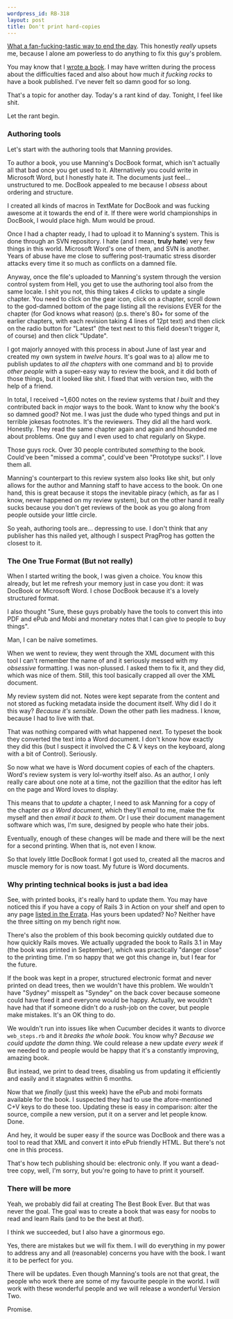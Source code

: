 ```yaml
---
wordpress_id: RB-318
layout: post
title: Don't print hard-copies
---
```


<a href="http://www.manning-sandbox.com/thread.jspa?threadID=47354&tstart=0">What a fan-fucking-tastic way to end the day</a>. This honestly *really* upsets me, because I alone am powerless to do anything to fix this guy's problem.

You may know that I <a href='http://manning.com/katz'>wrote a book</a>. I may have written during the process
about the difficulties faced and also about how much *it fucking rocks* to have a book published. I've never felt
so damn good for so long.

That's a topic for another day. Today's a rant kind of day. Tonight, I feel like shit.

Let the rant begin.

### Authoring tools

Let's start with the authoring tools that Manning provides.

To author a book, you use Manning's DocBook format, which isn't actually all that bad once you get used to it. Alternatively you could write in Microsoft Word, but I honestly hate it. The documents just feel... unstructured to me. DocBook appealed to me because I *obsess* about ordering and structure.

I created all kinds of macros in TextMate for DocBook and was fucking awesome at it towards the end of it. If there were world championships in DocBook, I would place high. Mum would be proud.

Once I had a chapter ready, I had to upload it to Manning's system. This is done through an SVN repository. I
hate (and I mean, **truly hate**) very few things in this world. Microsoft Word's one of them, and SVN is another. Years of abuse have me close to suffering post-traumatic stress disorder attacks every time it so much as conflicts on a damned file.

Anyway, once the file's uploaded to Manning's system through the version control system from Hell, you get to use
the authoring tool also from the same locale. I shit you not, this thing takes *4* clicks to update a single
chapter. You need to click on the gear icon, click on a chapter, scroll down to the god-damned bottom of the page
listing all the revisions EVER for the chapter (for God knows what reason) (p.s. there's 80+ for some of the
earlier chapters, with each revision taking 4 lines of 12pt text) and then click on the radio button for
"Latest" (the text next to this field doesn't trigger it, of course) and then click "Update".

I got majorly annoyed with this process in about June of last year and created my own system in *twelve hours*. It's goal was to a) allow me to publish updates to *all the chapters* with one command and b) to provide *other people* with a super-easy way to review the book, and it did both of those things, but it looked like shit. I fixed that with version
two, with the help of a friend.

In total, I received ~1,600 notes on the review systems that *I built* and they contributed back in *major* ways to the
book. Want to know why the book's so damned good? Not me. I was just the dude who typed things and put in terrible jokesas footnotes. It's the reviewers. They did all the hard work. Honestly. They read the same chapter again and again and hhounded me about problems. One guy and I even used to chat regularly on Skype.

Those guys rock. Over 30 people contributed *something* to the book. Could've been "missed a comma", could've been "Prototype sucks!". I love them all.

Manning's counterpart to this review system also looks like shit, but only allows for the author and Manning staff
to have access to the book. On one hand, this is great because it stops the inevitable piracy (which, as far as I
know, never happened on my review system), but on the other hand it really sucks because you don't get reviews of the book as you go along from people outside your little circle.

So yeah, authoring tools are... depressing to use. I don't think that any publisher has this nailed yet, although I suspect PragProg has gotten the closest to it.

### The One True Format (But not really)

When I started writing the book, I was given a choice. You know this already, but let me refresh your memory just
in case you dont: it was DocBook or Microsoft Word. I chose DocBook because it's a lovely structured format.

I also thought "Sure, these guys probably have the tools to convert this into PDF and ePub and Mobi and monetary
notes that I can give to people to buy things".

Man, I can be naïve sometimes.

When we went to review, they went through the XML document with this tool I can't remember the name of and it seriously messed with my *obsessive* formatting. I was non-plussed. I asked them to fix it, and they did, which was nice of them. Still, this tool basically crapped all over the XML document.

My review system did not. Notes were kept separate from the content and not stored as fucking metadata inside the document itself. Why did I do it this way? *Because it's sensible*. Down the other path lies madness. I know, because I had to live with that.

That was nothing compared with what happened next. To typeset the book they converted the text into a Word
document. I don't know how exactly they did this (but I suspect it involved the C & V keys on the keyboard, along
with a bit of Control). Seriously.

So now what we have is Word document copies of each of the chapters. Word's review system is very lol-worthy
itself also. As an author, I only really care about one note at a time, not the gazillion that the editor has left
on the page and Word loves to display.

This means that to *update* a chapter, I need to ask Manning for a copy of the chapter *as a Word document*, which
they'll *email* to me, make the fix myself and then *email it back to them*. Or I use their document
management software which was, I'm sure, designed by people who hate their jobs.

Eventually, enough of these changes will be made and there will be the next for a second printing. When that is, not even I know.

So that lovely little DocBook format I got used to, created all the macros and muscle memory for is now toast. My
future is Word documents.

### Why printing technical books is just a bad idea

See, with printed books, it's really hard to update them. You may have noticed this if you have a copy of Rails
3 in Action on your shelf and open to any page <a href='http://manning.com/katz/errata.html'>listed in the
Errata</a>. Has yours been updated? No? Neither have the three sitting on my bench right now.

There's also the problem of this book becoming quickly outdated due to how quickly Rails moves. We actually
upgraded the book to Rails 3.1 in May (the book was printed in September), which was practically "danger close" to
the printing time. I'm so happy that we got this change in, but I fear for the future.

If the book was kept in a proper, structured electronic format and never printed on dead trees, then we wouldn't have this problem. We wouldn't have "Sydney" misspelt as "Syndey" on the back cover because someone could have fixed it and everyone would be happy. Actually, we wouldn't have had that if someone didn't do a rush-job on the cover, but people make mistakes. It's an OK thing to do.

We wouldn't run into issues like when Cucumber decides it wants to divorce `web_steps.rb` and it *breaks the whole
book*. You know why? *Because we could update the damn thing*. We could release a new update *every week* if we
needed to and people would be happy that it's a constantly improving, amazing book.

But instead, we print to dead trees, disabling us from updating it efficiently and easily and it stagnates within
6 months.

Now that we *finally* (just this week) have the ePub and mobi formats available for the book. I suspected they
had to use the afore-mentioned C+V keys to do these too. Updating these is easy in comparison: alter the source, compile a new version, put it on a server and let people know. Done.

And hey, it would be super easy if the source was DocBook and there was a tool to read that XML and convert it
into ePub friendly HTML. But there's not one in this process.

That's how tech publishing should be: electronic only. If you want a dead-tree copy, well, I'm sorry, but you're going to have to print it yourself.

### There will be more

Yeah, we probably did fail at creating The Best Book Ever. But that was never the goal. The goal was to create a
book that was easy for noobs to read and learn Rails (and to be the best at *that*).

I think we succeeded, but I also have a ginormous ego.

Yes, there are mistakes but we will fix them. I will do everything in my power to address any and all (reasonable) concerns you have with the book. I want it to be perfect for you.

There will be updates. Even though Manning's tools are not that great, the people who work there are some of my
favourite people in the world. I will work with these wonderful people and we will release a wonderful Version
Two.

Promise.

